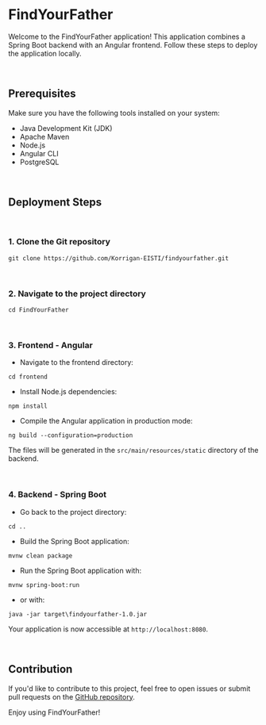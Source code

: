 # FindYourFather

Welcome to the FindYourFather application! This application combines a Spring Boot backend with an Angular frontend. Follow these steps to deploy the application locally.

<br>

## Prerequisites

Make sure you have the following tools installed on your system:

- Java Development Kit (JDK)
- Apache Maven
- Node.js
- Angular CLI
- PostgreSQL

<br>

## Deployment Steps

<br>

### 1. Clone the Git repository

```
git clone https://github.com/Korrigan-EISTI/findyourfather.git
```

<br>

### 2. Navigate to the project directory

```
cd FindYourFather
```

<br>

### 3. Frontend - Angular

- Navigate to the frontend directory:

```
cd frontend
```

- Install Node.js dependencies:

```
npm install
```

- Compile the Angular application in production mode:

```
ng build --configuration=production
```

The files will be generated in the `src/main/resources/static` directory of the backend.

<br>

### 4. Backend - Spring Boot

- Go back to the project directory:

```
cd ..
```

- Build the Spring Boot application:

```
mvnw clean package
```

- Run the Spring Boot application with:

```
mvnw spring-boot:run
```

- or with:

```
java -jar target\findyourfather-1.0.jar
```

Your application is now accessible at `http://localhost:8080`.

<br>

## Contribution

If you'd like to contribute to this project, feel free to open issues or submit pull requests on the [GitHub repository](https://github.com/Korrigan-EISTI/findyourfather).

Enjoy using FindYourFather!